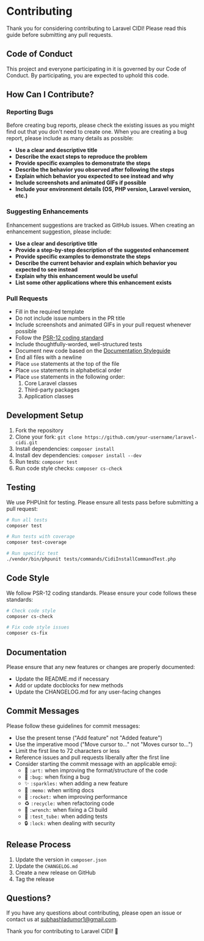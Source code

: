 # Contributing

Thank you for considering contributing to Laravel CIDI! Please read this guide before submitting any pull requests.

## Code of Conduct

This project and everyone participating in it is governed by our Code of Conduct. By participating, you are expected to uphold this code.

## How Can I Contribute?

### Reporting Bugs

Before creating bug reports, please check the existing issues as you might find out that you don't need to create one. When you are creating a bug report, please include as many details as possible:

- **Use a clear and descriptive title**
- **Describe the exact steps to reproduce the problem**
- **Provide specific examples to demonstrate the steps**
- **Describe the behavior you observed after following the steps**
- **Explain which behavior you expected to see instead and why**
- **Include screenshots and animated GIFs if possible**
- **Include your environment details (OS, PHP version, Laravel version, etc.)**

### Suggesting Enhancements

Enhancement suggestions are tracked as GitHub issues. When creating an enhancement suggestion, please include:

- **Use a clear and descriptive title**
- **Provide a step-by-step description of the suggested enhancement**
- **Provide specific examples to demonstrate the steps**
- **Describe the current behavior and explain which behavior you expected to see instead**
- **Explain why this enhancement would be useful**
- **List some other applications where this enhancement exists**

### Pull Requests

- Fill in the required template
- Do not include issue numbers in the PR title
- Include screenshots and animated GIFs in your pull request whenever possible
- Follow the [PSR-12 coding standard](https://www.php-fig.org/psr/psr-12/)
- Include thoughtfully-worded, well-structured tests
- Document new code based on the [Documentation Styleguide](https://github.com/phpDocumentor/fig-standards/blob/master/proposed/phpdoc.md)
- End all files with a newline
- Place `use` statements at the top of the file
- Place `use` statements in alphabetical order
- Place `use` statements in the following order:
  1. Core Laravel classes
  2. Third-party packages
  3. Application classes

## Development Setup

1. Fork the repository
2. Clone your fork: `git clone https://github.com/your-username/laravel-cidi.git`
3. Install dependencies: `composer install`
4. Install dev dependencies: `composer install --dev`
5. Run tests: `composer test`
6. Run code style checks: `composer cs-check`

## Testing

We use PHPUnit for testing. Please ensure all tests pass before submitting a pull request:

```bash
# Run all tests
composer test

# Run tests with coverage
composer test-coverage

# Run specific test
./vendor/bin/phpunit tests/commands/CidiInstallCommandTest.php
```

## Code Style

We follow PSR-12 coding standards. Please ensure your code follows these standards:

```bash
# Check code style
composer cs-check

# Fix code style issues
composer cs-fix
```

## Documentation

Please ensure that any new features or changes are properly documented:

- Update the README.md if necessary
- Add or update docblocks for new methods
- Update the CHANGELOG.md for any user-facing changes

## Commit Messages

Please follow these guidelines for commit messages:

- Use the present tense ("Add feature" not "Added feature")
- Use the imperative mood ("Move cursor to..." not "Moves cursor to...")
- Limit the first line to 72 characters or less
- Reference issues and pull requests liberally after the first line
- Consider starting the commit message with an applicable emoji:
  - 🎨 `:art:` when improving the format/structure of the code
  - 🐛 `:bug:` when fixing a bug
  - ✨ `:sparkles:` when adding a new feature
  - 📝 `:memo:` when writing docs
  - 🚀 `:rocket:` when improving performance
  - ♻️ `:recycle:` when refactoring code
  - 🔧 `:wrench:` when fixing a CI build
  - 🧪 `:test_tube:` when adding tests
  - 🔒 `:lock:` when dealing with security

## Release Process

1. Update the version in `composer.json`
2. Update the `CHANGELOG.md`
3. Create a new release on GitHub
4. Tag the release

## Questions?

If you have any questions about contributing, please open an issue or contact us at subhashladumor1@gmail.com.

Thank you for contributing to Laravel CIDI! 🚀
